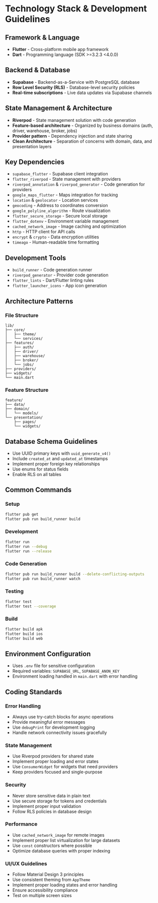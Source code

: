 # Technology Stack & Development Guidelines

## Framework & Language
- **Flutter** - Cross-platform mobile app framework
- **Dart** - Programming language (SDK >=3.2.3 <4.0.0)

## Backend & Database
- **Supabase** - Backend-as-a-Service with PostgreSQL database
- **Row Level Security (RLS)** - Database-level security policies
- **Real-time subscriptions** - Live data updates via Supabase channels

## State Management & Architecture
- **Riverpod** - State management solution with code generation
- **Feature-based architecture** - Organized by business domains (auth, driver, warehouse, broker, jobs)
- **Provider pattern** - Dependency injection and state sharing
- **Clean Architecture** - Separation of concerns with domain, data, and presentation layers

## Key Dependencies
- `supabase_flutter` - Supabase client integration
- `flutter_riverpod` - State management with providers
- `riverpod_annotation` & `riverpod_generator` - Code generation for providers
- `google_maps_flutter` - Maps integration for tracking
- `location` & `geolocator` - Location services
- `geocoding` - Address to coordinates conversion
- `google_polyline_algorithm` - Route visualization
- `flutter_secure_storage` - Secure local storage
- `flutter_dotenv` - Environment variable management
- `cached_network_image` - Image caching and optimization
- `http` - HTTP client for API calls
- `encrypt` & `crypto` - Data encryption utilities
- `timeago` - Human-readable time formatting

## Development Tools
- `build_runner` - Code generation runner
- `riverpod_generator` - Provider code generation
- `flutter_lints` - Dart/Flutter linting rules
- `flutter_launcher_icons` - App icon generation

## Architecture Patterns

### File Structure
```
lib/
├── core/
│   ├── theme/
│   └── services/
├── features/
│   ├── auth/
│   ├── driver/
│   ├── warehouse/
│   ├── broker/
│   └── jobs/
├── providers/
├── widgets/
└── main.dart
```

### Feature Structure
```
feature/
├── data/
├── domain/
│   └── models/
└── presentation/
    ├── pages/
    └── widgets/
```

## Database Schema Guidelines
- Use UUID primary keys with `uuid_generate_v4()`
- Include `created_at` and `updated_at` timestamps
- Implement proper foreign key relationships
- Use enums for status fields
- Enable RLS on all tables

## Common Commands

### Setup
```bash
flutter pub get
flutter pub run build_runner build
```

### Development
```bash
flutter run
flutter run --debug
flutter run --release
```

### Code Generation
```bash
flutter pub run build_runner build --delete-conflicting-outputs
flutter pub run build_runner watch
```

### Testing
```bash
flutter test
flutter test --coverage
```

### Build
```bash
flutter build apk
flutter build ios
flutter build web
```

## Environment Configuration
- Uses `.env` file for sensitive configuration
- Required variables: `SUPABASE_URL`, `SUPABASE_ANON_KEY`
- Environment loading handled in `main.dart` with error handling

## Coding Standards

### Error Handling
- Always use try-catch blocks for async operations
- Provide meaningful error messages
- Use `debugPrint` for development logging
- Handle network connectivity issues gracefully

### State Management
- Use Riverpod providers for shared state
- Implement proper loading and error states
- Use `ConsumerWidget` for widgets that need providers
- Keep providers focused and single-purpose

### Security
- Never store sensitive data in plain text
- Use secure storage for tokens and credentials
- Implement proper input validation
- Follow RLS policies in database design

### Performance
- Use `cached_network_image` for remote images
- Implement proper list virtualization for large datasets
- Use `const` constructors where possible
- Optimize database queries with proper indexing

### UI/UX Guidelines
- Follow Material Design 3 principles
- Use consistent theming from `AppTheme`
- Implement proper loading states and error handling
- Ensure accessibility compliance
- Test on multiple screen sizes
